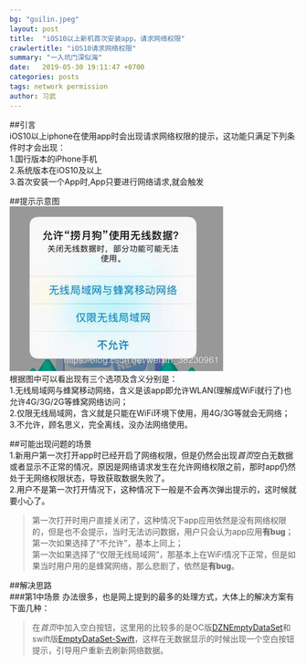 ```yaml
---
bg: "guilin.jpeg"
layout: post
title:  "iOS10以上新机首次安装app，请求网络权限"
crawlertitle: "iOS10请求网络权限"
summary: "一入坑门深似海"
date:   2019-05-30 19:11:47 +0700
categories: posts
tags: network permission
author: 习武
---
```

##引言  
iOS10以上iphone在使用app时会出现请求网络权限的提示，这功能只满足下列条件时才会出现：  
1.国行版本的iPhone手机  
2.系统版本在iOS10及以上  
3.首次安装一个App时,App只要进行网络请求,就会触发  

##提示示意图  
![网络权限图](/assets/images/network/networkPermission.png)  
根据图中可以看出现有三个选项及含义分别是：  
1.无线局域网与蜂窝移动网络，含义是该app即允许WLAN(理解成WiFi就行了)也允许4G/3G/2G等蜂窝网络访问；  
2.仅限无线局域网，含义就是只能在WiFi环境下使用，用4G/3G等就会无网络；  
3.不允许，顾名思义，完全离线，没办法网络使用。  

##可能出现问题的场景  
1.新用户第一次打开app时已经开启了网络权限，但是仍然会出现*首页*空白无数据或者显示不正常的情况，原因是网络请求发生在允许网络权限之前，那时app仍然处于无网络权限状态，导致获取数据失败了。  
2.用户不是第一次打开情况下，这种情况下一般是不会再次弹出提示的，这时候就要小心了。  
> 第一次打开时用户直接关闭了，这种情况下app应用依然是没有网络权限的，但是也不会提示，当时无法访问数据，用户只会认为app应用**有bug**；  
> 第一次如果选择了“不允许”，基本上同上；  
> 第一次如果选择了“仅限无线局域网”，那基本上在WiFi情况下正常，但是如果当时用户用的是蜂窝网络，那么悲剧了，依然是**有bug**。  

##解决思路  
###第1中场景
办法很多，也是网上提到的最多的处理方式，大体上的解决方案有下面几种：  
> 在*首页*中加入空白按钮，这里用的比较多的是OC版[DZNEmptyDataSet](https://github.com/dzenbot/DZNEmptyDataSet)和swift版[EmptyDataSet-Swift](https://github.com/Xiaoye220/EmptyDataSet-Swift)，这样在无数据显示的时候出现一个空白按钮提示，引导用户重新去刷新网络数据。  
> 